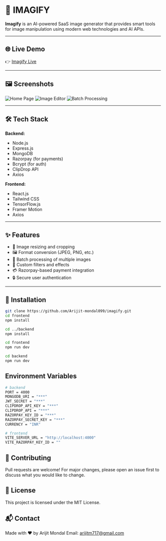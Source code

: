 # 🚀 IMAGIFY

**Imagify** is an AI-powered SaaS image generator that provides smart tools for image manipulation using modern web technologies and AI APIs.

---

## 🌐 Live Demo

👉 [Imagify Live](https://imagify-omega-three.vercel.app)

---

## 🖼️ Screenshots

![Home Page](https://raw.githubusercontent.com/Arijit-mondal099/imagify/main/screenshots/home.png)
![Image Editor](https://raw.githubusercontent.com/Arijit-mondal099/imagify/main/screenshots/editor.png)
![Batch Processing](https://raw.githubusercontent.com/Arijit-mondal099/imagify/main/screenshots/batch.png)

---

## 🛠️ Tech Stack

**Backend:**

- Node.js
- Express.js
- MongoDB
- Razorpay (for payments)
- Bcrypt (for auth)
- ClipDrop API
- Axios

**Frontend:**

- React.js
- Tailwind CSS
- TensorFlow.js
- Framer Motion
- Axios

---

## ✨ Features

- 🔄 Image resizing and cropping
- 🖼️ Format conversion (JPEG, PNG, etc.)
- 📂 Batch processing of multiple images
- 🎨 Custom filters and effects
- 💳 Razorpay-based payment integration
- 🔒 Secure user authentication

---

## 🚀 Installation

```bash
git clone https://github.com/Arijit-mondal099/imagify.git
cd frontend
npm install

cd ../backend
npm install

cd frontend
npm run dev

cd backend
npm run dev
```

## Environment Variables

```bash
# backend
PORT = 4000
MONGODB_URI = "***"
JWT_SECRET = "***"
CLIPDROP_API_KEY = "***"
CLIPDROP_API = "***"
RAZORPAY_KEY_ID = "***"
RAZORPAY_SECRET_KEY = "***"
CURRENCY = "INR"

# frontend
VITE_SERVER_URL = "http://localhost:4000"
VITE_RAZORPAY_KEY_ID = ""
```

## 🤝 Contributing

Pull requests are welcome! For major changes, please open an issue first to discuss what you would like to change.

## 📄 License

This project is licensed under the MIT License.

## 📬 Contact

Made with ❤️ by Arijit Mondal
Email: arijitm717@gmail.com
